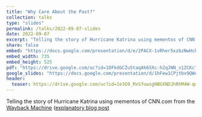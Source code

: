 ```yaml
---
title: "Why Care About the Past?"
collection: talks
type: "slides"
permalink: /talks/2022-09-07-slides
date: 2022-09-07
excerpt: "Telling the story of Hurricane Katrina using mementos of CNN.com from the [Wayback Machine](https://web.archive.org/) ([explanatory blog post](https://ws-dl.blogspot.com/2022/09/2022-09-06-why-care-about-past.html)"
share: false
embed: "https://docs.google.com/presentation/d/e/2PACX-1vRher5xzbzNwHcbPNswd-1UjTMNEK-skRtzwu79cdp2MJqeIOyqRzXTe3P6eJaRyxZwVyDDMOaWvKse/embed?start=true&loop=true&delayms=4000"
embed_width: 735
embed_height: 525
pdf: "https://drive.google.com/uc?id=1OFkdGCZu5taqAk6SXc-h2qJNN_s1ZCKc"
google_slides: "https://docs.google.com/presentation/d/1hFew1CPjtbx9QWu7ZQyyWlq7E203Q7595FrkxcbaN9s/"
header:
  teaser: https://drive.google.com/uc?id=1e3G9_MxSfuwsgNBGXNDJhRhM4W-qmXpp 
---
```

Telling the story of Hurricane Katrina using mementos of CNN.com from the [Wayback Machine](https://web.archive.org/) ([explanatory blog post](https://ws-dl.blogspot.com/2022/09/2022-09-06-why-care-about-past.html)
